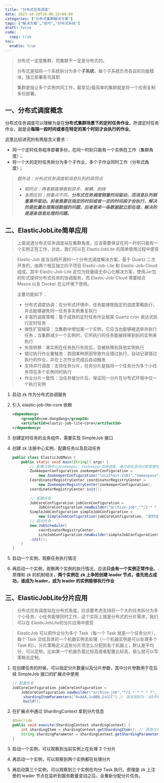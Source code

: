 ```yaml
---
title: "分布式任务调度"
date: 2023-10-20T20:06:22+08:00
categories: ["分布式集群解决方案"]
tags: ["解决方案","技巧","分布式系统"]
draft: false
code:
  copy: true
toc:
  enable: true
---
```


> 分布式一定是集群，而集群不一定是分布式的。
>
> 分布式是指将一个系统拆分为多个**子系统**，每个子系统负责各自的功能模块，独立部署各司其职
>
> 集群是指让多个实例共同工作，最常见/最简单的集群就是将一个应用复制多份部署。

## 一、分布式调度概念

分布式任务调度可以理解为是在**分布式集群场景下的定时任务作业**，所谓定时任务作业，就是说**每隔一段时间或者在特定的某个时刻才会执行的作业**。

这里比较讲究的有两层含义要求：

- 同一个定时任务程序部署多份，在同一时刻只能有一个实例在工作（集群角度）；
- 将一个大的定时任务拆分为多个子作业，多个子作业同时工作（分布式角度）；

> *题外话：分布式任务调度和消息队列的异同点*
>
> - *相同点：两者都能够做到异步、解耦、削峰*
> - *本质区别：侧重点不同。**分布式任务调度侧重时间驱动，而消息队列侧重事件驱动。前者是要在指定的时刻或者一定的时间段才会执行，解决的是批量处理离线数据的问题，后者是来一条数据就立即处理，解决的是逐条信息处理的问题。***

## 二、ElasticJobLite简单应用

> 上面说道分布式任务调度站在集群角度，应该需要保证在同一时刻只能有一个实例正在工作，对此，我们可以在 ElasticJobLite 的简单使用过程中感受

> Elastic-Job 是当当⽹开源的⼀个分布式调度解决⽅案，基于 Quartz ⼆次开发的，由两个相互独⽴的⼦项⽬ Elastic-Job-Lite 和 Elastic-Job-Cloud 组成。其中 Elastic-Job-Lite 定位为轻量级⽆中⼼化解决⽅案，使⽤Jar包的形式提供分布式任务的协调服务，⽽ Elastic-Job-Cloud 需要结合 Mesos 以及 Docker 在云环境下使⽤。
>
> 主要功能如下：
>
> - 分布式调度协调：在分布式环境中，任务能够按指定的调度策略执⾏，并且能够避免同⼀任务多实例重复执⾏
> - 丰富的调度策略：基于成熟的定时任务作业框架 Quartz cron 表达式执⾏定时任务
> - 弹性扩容缩容：当集群中增加某⼀个实例，它应当也能够被选举并执⾏任务；当集群减少⼀个实例时，它所执⾏的任务能被转移到别的实例来执⾏
> - 失效转移：某实例在任务执⾏失败后，会被转移到其他实例执⾏
> - 错过执⾏作业重触发：若因某种原因导致作业错过执⾏，⾃动记录错过执⾏的作业，并在上次作业完成后⾃动触发
> - ⽀持并⾏调度：⽀持任务分⽚，任务分⽚是指将⼀个任务分为多个⼩任务项在多个实例同时执⾏
> - 作业分⽚⼀致性：当任务被分⽚后，保证同⼀分⽚在分布式环境中仅⼀个执⾏实例

1. 启动 zk 作为分布式协调服务

2. 引入 elastic-job-lite-core 依赖

   ```xml
   <dependency>
       <groupId>com.dangdang</groupId>
       <artifactId>elastic-job-lite-core</artifactId>
   </dependency>
   ```

3. 创建定时任务的业务组件，需要实现 SimpleJob 接口

4. 创建 zk 注册中心实例、配置任务以及启动任务

   ```java
   public class ElasticJobMain {
       public static void main(String[] args) {
           // 配置注册中⼼zookeeper，zookeeper协调调度，通过命名空间分类管理任务，对应到zookeeper的⽬录
           ZookeeperConfiguration zookeeperConfiguration = 
               new ZookeeperConfiguration("localhost:2181","namespace");
           CoordinatorRegistryCenter coordinatorRegistryCenter = 
               new ZookeeperRegistryCenter(zookeeperConfiguration);
           coordinatorRegistryCenter.init();
           
           // 配置任务
           JobCoreConfiguration jobCoreConfiguration = 
               JobCoreConfiguration.newBuilder("archive-job","*/2 * * * * ?", 1).build();
           SimpleJobConfiguration simpleJobConfiguration = 
               new SimpleJobConfiguration(jobCoreConfiguration, "定时任务的业务组件类全路径");
           // 启动任务
           new JobScheduler(
               coordinatorRegistryCenter, 
               LiteJobConfiguration.newBuilder(simpleJobConfiguration).build())
           .init();
       }
   }
   ```

5. 启动一个实例，观察任务执行情况

6. 再启动一个实例，观察两个实例的执行情况，应该**只会有一个实例正常作业**。原理和 zk 的机制相关，**两个实例在 zk 上争抢创建 leader 节点，谁先抢占成功，谁成为 leader，成为 leader 的实例能够执行作业**

## 三、ElasticJobLite分片应用

> 分布式任务调度站在分布式角度，应该要考虑支持将一个大的任务拆分为多个小任务，小任务能够同时工作，这个实际上就是分布式的分片需求，我们可以在 ElasticJobLite的分片应用中感受

> ElasticJob 可以把作业分为多个 Task（每⼀个 Task 就是⼀个任务分⽚），每个 Task 交给具体的⼀个机器实例去处理（⼀个机器实例是可以处理多个 Task 的）。分片策略定义这些分⽚项怎么分配到各个机器上，默认是平均分，可以定制，⽐如某⼀个机器负载⽐较⾼或者配置⽐较⾼，那么就可以写策略去定制。

1. 在创建任务的时候，可以指定分片数量以及分片参数，其中分片参数用于在后续 SimpleJob 接口的扩展点中使用

   ```java
   // 配置任务
   JobCoreConfiguration jobCoreConfiguration = 
       JobCoreConfiguration.newBuilder("archive-job","*/2 * * * * ?", 3)
       .shardingItemParameters("0=AAA,1=BBB,2=CCC") // 语法规则为：从0开始为分片索引，指定0号分片对应的取参为AAA，则0=AAA
       .build();
   ```

2. 在扩展点中通过 ShardingContext 拿到分片信息

   ```java
   @Override
   public void execute(ShardingContext shardingContext) {
       int shardingItem = shardingContext.getShardingItem(); // 获取分片索引
       String shardingParameter = shardingContext.getShardingParameter();  // AAA，获取分片参数（已从0=AAA中解析得到AAA）
   }
   ```

3. 启动一个实例，可以观察到当前实例上在处理 3 个分片

4. 再启动一个实例，可以观察到两个实例都在处理分片

5. 再启动第三个实例，可以观察到三个实例在均分 Task 执行。原理是 zk 上注册的 leader 节点在监听到服务数量变动之后，会重新分配分片任务。
